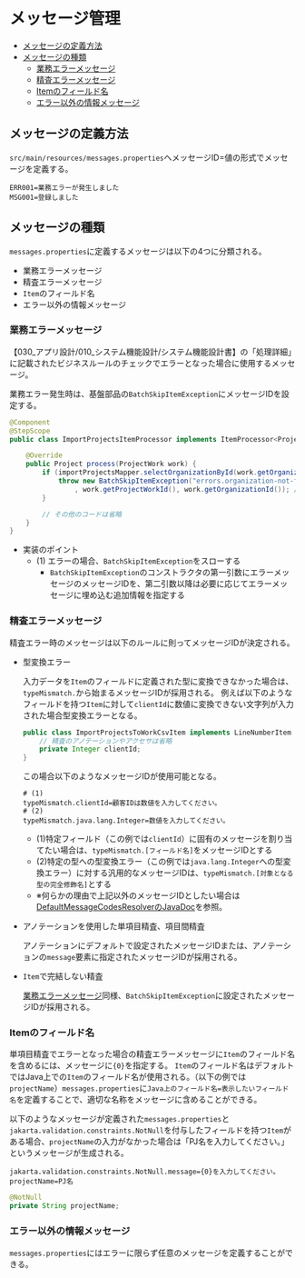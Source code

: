 # メッセージ管理

- [メッセージの定義方法](#メッセージの定義方法)
- [メッセージの種類](#メッセージの種類)
    - [業務エラーメッセージ](#業務エラーメッセージ)
    - [精査エラーメッセージ](#精査エラーメッセージ)
    - [Itemのフィールド名](#itemのフィールド名)
    - [エラー以外の情報メッセージ](#エラー以外の情報メッセージ)

## メッセージの定義方法

`src/main/resources/messages.properties`へメッセージID=値の形式でメッセージを定義する。

```properties
ERR001=業務エラーが発生しました
MSG001=登録しました
```

## メッセージの種類

`messages.properties`に定義するメッセージは以下の4つに分類される。

- 業務エラーメッセージ
- 精査エラーメッセージ
- `Item`のフィールド名
- エラー以外の情報メッセージ

### 業務エラーメッセージ

【030_アプリ設計/010_システム機能設計/システム機能設計書】の「処理詳細」に記載されたビジネスルールのチェックでエラーとなった場合に使用するメッセージ。

業務エラー発生時は、基盤部品の`BatchSkipItemException`にメッセージIDを設定する。

```java
@Component
@StepScope
public class ImportProjectsItemProcessor implements ItemProcessor<ProjectWork, Project> {

    @Override
    public Project process(ProjectWork work) {
        if (importProjectsMapper.selectOrganizationById(work.getOrganizationId()) == null) {
            throw new BatchSkipItemException("errors.organization-not-found" // (1)
                , work.getProjectWorkId(), work.getOrganizationId()); // (1)
        }

        // その他のコードは省略
    }
}
```

- 実装のポイント
    - (1) エラーの場合、`BatchSkipItemException`をスローする
        - `BatchSkipItemException`のコンストラクタの第一引数にエラーメッセージのメッセージIDを、第二引数以降は必要に応じてエラーメッセージに埋め込む追加情報を指定する

### 精査エラーメッセージ

精査エラー時のメッセージは以下のルールに則ってメッセージIDが決定される。

- 型変換エラー  

    入力データを`Item`のフィールドに定義された型に変換できなかった場合は、`typeMismatch.`から始まるメッセージIDが採用される。
    例えば以下のようなフィールドを持つ`Item`に対して`clientId`に数値に変換できない文字列が入力された場合型変換エラーとなる。

    ```java
    public class ImportProjectsToWorkCsvItem implements LineNumberItem {
        // 精査のアノテーションやアクセサは省略
        private Integer clientId;
    }
    ```

    この場合以下のようなメッセージIDが使用可能となる。

    ```properties
    # (1)
    typeMismatch.clientId=顧客IDは数値を入力してください。
    # (2)
    typeMismatch.java.lang.Integer=数値を入力してください。
    ```

    - (1)特定フィールド（この例では`clientId`）に固有のメッセージを割り当てたい場合は、`typeMismatch.[フィールド名]`をメッセージIDとする
    - (2)特定の型への型変換エラー（この例では`java.lang.Integer`への型変換エラー）に対する汎用的なメッセージIDは、`typeMismatch.[対象となる型の完全修飾名]`とする
    - ※何らかの理由で上記以外のメッセージIDとしたい場合は[DefaultMessageCodesResolverのJavaDoc](https://docs.spring.io/spring-framework/docs/5.3.x/javadoc-api/org/springframework/validation/DefaultMessageCodesResolver.html)を参照。

- アノテーションを使用した単項目精査、項目間精査  

    アノテーションにデフォルトで設定されたメッセージIDまたは、アノテーションの`message`要素に指定されたメッセージIDが採用される。

- `Item`で完結しない精査

    [業務エラーメッセージ](#業務エラーメッセージ)同様、`BatchSkipItemException`に設定されたメッセージIDが採用される。

### Itemのフィールド名

単項目精査でエラーとなった場合の精査エラーメッセージに`Item`のフィールド名を含めるには、メッセージに`{0}`を指定する。
`Item`のフィールド名はデフォルトではJava上での`Item`のフィールド名が使用される。（以下の例では`projectName`）`messages.properties`に`Java上のフィールド名=表示したいフィールド名`を定義することで、適切な名称をメッセージに含めることができる。

以下のようなメッセージが定義された`messages.properties`と`jakarta.validation.constraints.NotNull`を付与したフィールドを持つ`Item`がある場合、`projectName`の入力がなかった場合は「PJ名を入力してください。」というメッセージが生成される。

```properties
jakarta.validation.constraints.NotNull.message={0}を入力してください。
projectName=PJ名
```

```java
@NotNull
private String projectName;
```

### エラー以外の情報メッセージ

`messages.properties`にはエラーに限らず任意のメッセージを定義することができる。
